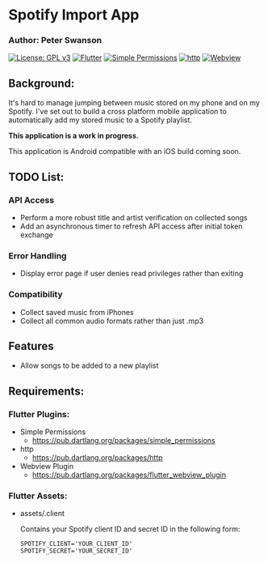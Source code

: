 # Spotify Import App
### Author: Peter Swanson
[![License: GPL v3](https://img.shields.io/badge/License-GPL%20v3-blue.svg)](https://www.gnu.org/licenses/gpl-3.0) 
[![Flutter](https://img.shields.io/badge/Flutter-1.0-green.svg)](https://flutter.io/) 
[![Simple Permissions](https://img.shields.io/badge/Simple%20Permissions-0.1.9-green.svg)](https://pub.dartlang.org/packages/simple_permissions)
[![http](https://img.shields.io/badge/http-0.12.0-green.svg)](https://pub.dartlang.org/packages/http)
[![Webview](https://img.shields.io/badge/Webview-0.3.0+2-green.svg)](https://pub.dartlang.org/packages/flutter_webview_plugin)

## Background:
It's hard to manage jumping between music stored on my phone and on my Spotify. I've set out to build a cross platform mobile application to automatically add my stored music to a Spotify playlist.

<b>This application is a work in progress.</b>

This application is Android compatible with an iOS build coming soon.

## TODO List:
### API Access
- Perform a more robust title and artist verification on collected songs
- Add an asynchronous timer to refresh API access after initial token exchange

### Error Handling
- Display error page if user denies read privileges rather than exiting

### Compatibility 
- Collect saved music from iPhones
- Collect all common audio formats rather than just .mp3

## Features
- Allow songs to be added to a new playlist

## Requirements:
### Flutter Plugins:
- Simple Permissions
  - https://pub.dartlang.org/packages/simple_permissions
- http
  - https://pub.dartlang.org/packages/http
- Webview Plugin
  - https://pub.dartlang.org/packages/flutter_webview_plugin

### Flutter Assets:
- assets/.client
  
  Contains your Spotify client ID and secret ID in the following form:
  ```
  SPOTIFY_CLIENT='YOUR_CLIENT_ID'
  SPOTIFY_SECRET='YOUR_SECRET_ID'
  ```
